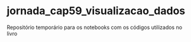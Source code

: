 # jornada_cap59_visualizacao_dados
Repositório temporário para os notebooks com os códigos utilizados no livro
